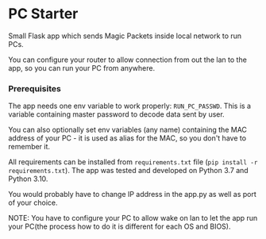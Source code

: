 # PC Starter

Small Flask app which sends Magic Packets inside local network to run PCs.

You can configure your router to allow connection from out the lan to the app, so you can run your PC from anywhere.

### Prerequisites 

The app needs one env variable to work properly: `RUN_PC_PASSWD`. This is a variable containing master password to decode data sent by user.

You can also optionally set env variables (any name) containing the MAC address of your PC - it is used as alias for the MAC, so you don't have to remember it.

All requirements can be installed from `requirements.txt` file (`pip install -r requirements.txt`). The app was tested and developed on Python 3.7 and Python 3.10.

You would probably have to change IP address in the app.py as well as port of your choice. 

NOTE: You have to configure your PC to allow wake on lan to let the app run your PC(the process how to do it is different for each OS and BIOS).